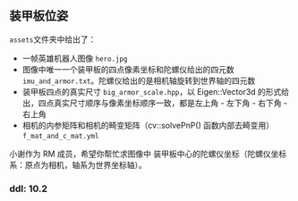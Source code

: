 ## 装甲板位姿
``assets``文件夹中给出了：
- 一帧英雄机器人图像 `hero.jpg`
- 图像中唯一一个装甲板的四点像素坐标和陀螺仪给出的四元数 `imu_and_armor.txt`。陀螺仪给出的是相机轴旋转到世界轴的四元数
- 装甲板四点的真实尺寸 `big_armor_scale.hpp`，以 Eigen::Vector3d 的形式给出，四点真实尺寸顺序与像素坐标顺序一致，都是左上角 - 左下角 - 右下角 - 右上角
- 相机的内参矩阵和相机的畸变矩阵（cv::solvePnP() 函数内部去畸变用）`f_mat_and_c_mat.yml`
  
小谢作为 RM 成员，希望你帮忙求图像中 装甲板中心的陀螺仪坐标（陀螺仪坐标系：原点为相机，轴系为世界坐标轴）。
### ddl: 10.2
